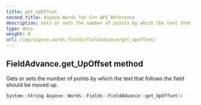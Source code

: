 ```yaml
---
title: get_UpOffset
second_title: Aspose.Words for C++ API Reference
description: Gets or sets the number of points by which the text that follows the field should be moved up. 
type: docs
weight: 0
url: /cpp/aspose.words.fields/fieldadvance/get_upoffset/
---
```

## FieldAdvance.get_UpOffset method


Gets or sets the number of points by which the text that follows the field should be moved up.

```cpp
System::String Aspose::Words::Fields::FieldAdvance::get_UpOffset()
```

